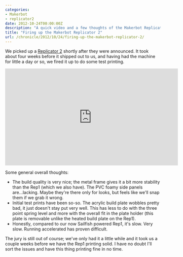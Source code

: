 ```yaml
---
categories:
- Makerbot
- replicator2
date: 2012-10-24T00:00:00Z
description: "A quick video and a few thoughts of the Makerbot Replicator 2 in action."
title: "Firing up the Makerbot Replicator 2"
url: /chronicle/2012/10/24/firing-up-the-makerbot-replicator-2/
---
```


We picked up a <a href="http://store.makerbot.com/replicator2.html">Replicator 2</a> shortly after they were announced. It took about four weeks before it shipped out to us, and having had the machine for little a day or so, we fired it up to do some test printing.

<iframe width="560" height="315" src="https://www.youtube.com/embed/Qh4-GNxQEk8" frameborder="0" allowfullscreen></iframe>

Some general overall thoughts:

* The build quality is very nice; the metal frame gives it a bit more stability than the Rep1 (which we also have). The PVC foamy side panels are...lacking. Maybe they're there only for looks, but feels like we'll snap them if we grab it wrong. 
* Initial test prints have been so-so. The acrylic build plate wobbles pretty bad, it just doesn't stay put very well. This has less to do with the three point spring level and more with the overall fit in the plate holder (this plate is removable unlike the heated build plate on the Rep1). 
* Honestly, compared to our now Sailfish powered Rep1, it's slow. Very slow. Running accelerated has proven difficult. 

The jury is still out of course; we've only had it a little while and it took us a couple weeks before we have the Rep1 printing solid. I have no doubt I'll sort the issues and have this thing printing fine in no time.
